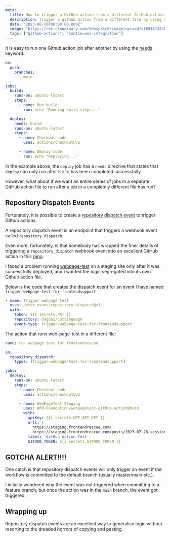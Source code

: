```yaml
---
meta:
  title: How to trigger a GitHub action from a different GitHub action file
  description: trigger a github action from a different file by using repository dispatch events
  date: "2023-08-10T00:00:00.000Z"
  image: "https://res.cloudinary.com/ddospxsc8/image/upload/v1691673246/github_wt7a34.png"
  tags: ["github-actions", "continuous-integration"]
---
```


It is easy to run one Github action job after another by using the [needs](https://docs.github.com/en/actions/using-workflows/workflow-syntax-for-github-actions#jobsjob_idneeds) keyword.

```yml {14} showLineNumbers
on:
  push:
    branches:
      - main

jobs:
  build:
    runs-on: ubuntu-latest
    steps:
      - name: Run build
        run: echo "Running build steps..."

  deploy:
    needs: build
    runs-on: ubuntu-latest
    steps:
      - name: Checkout code
        uses: actions/checkout@v2

      - name: Deploy code
        run: echo "Deploying..."
```

In the example above, the `deploy` job has a `needs` directive that states that `deploy` can only run after `build` has been completed successfully.

However, what about if we want an entire series of jobs in a separate GitHub action file to run after a job in a completely different file has run?

## Repository Dispatch Events

Fortunately, it is possible to create a [repository dispatch event](https://docs.github.com/en/free-pro-team@latest/rest/repos/repos?apiVersion=2022-11-28#create-a-repository-dispatch-event) to trigger Github actions.

A repository dispatch event is an endpoint that triggers a webhook event called `repository_dispatch`.

Even more, fortunately, is that somebody has wrapped the finer details of triggering a `repository_dispatch` webhook event into an excellent GitHub action in this [repo](https://github.com/peter-evans/repository-dispatch/tree/v1/).

I faced a problem running [webpage-test](https://www.webpagetest.org/) on a staging site only after it was successfully deployed, and I wanted the logic segregated into its own Github action file.

Below is the code that creates the dispatch event for an event I have named `trigger-webpage-test-for-frontendsupport`

```yml:build-and-deploy.yml
- name: Trigger webpage test
  uses: peter-evans/repository-dispatch@v1
  with:
    token: ${{ secrets.PAT }}
    repository: dagda1/cuttingedge
    event-type: trigger-webpage-test-for-frontendsupport
```

The action that runs web-page-test in a different file:

```yml:webpage.test.yml {14-17} showLineNumbers
name: run webpage test for frontendrescue

on:
  repository_dispatch:
    types: [trigger-webpage-test-for-frontendsupport]

jobs:
  deploy:
    runs-on: ubuntu-latest
    steps:
      - name: Checkout code
        uses: actions/checkout@v2

      - name: WebPageTest Staging
        uses: WPO-Foundation/webpagetest-github-action@main
        with:
          apiKey: ${{ secrets.WPT_API_KEY }}
          urls: |
            https://staging.frontendrescue.com/
            https://staging.frontendrescue.com/posts/2023-07-28-session-storage-playwright
          label: 'GitHub Action Test'
          GITHUB_TOKEN: ${{ secrets.GITHUB_TOKEN }}
```

## GOTCHA ALERT!!!!

One catch is that repository dispatch events will only trigger an event if the workflow is committed to the default branch (usually master/main etc.).

I initially wondered why the event was not triggered when committing to a feature branch, but once the action was in the `main` branch, the event got triggered.

## Wrapping up

Repository dispatch events are an excellent way to generalise logic without resorting to the dreaded horrors of copying and pasting.
